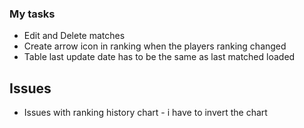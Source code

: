 
### My tasks
- Edit and Delete matches
- Create arrow icon in ranking when the players ranking changed 
- Table last update date has to be the same as last matched loaded

## Issues
- Issues with ranking history chart - i have to invert the chart